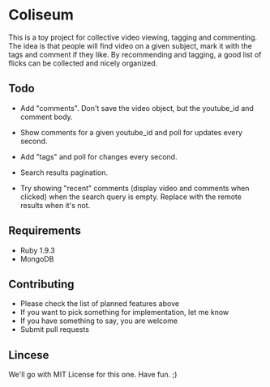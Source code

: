 Coliseum
========

This is a toy project for collective video viewing, tagging and
commenting. The idea is that people will find video on a given subject,
mark it with the tags and comment if they like. By recommending and
tagging, a good list of flicks can be collected and nicely organized.

Todo
----

* Add "comments". Don't save the video object, but the youtube_id and
  comment body.
* Show comments for a given youtube_id and poll for updates every
  second.
* Add "tags" and poll for changes every second.
* Search results pagination.

* Try showing "recent" comments (display video and comments when
  clicked) when the search query is empty. Replace with the remote
  results when it's not.


Requirements
------------

* Ruby 1.9.3
* MongoDB

Contributing
------------

* Please check the list of planned features above
* If you want to pick something for implementation, let me know
* If you have something to say, you are welcome
* Submit pull requests

Lincese
-------

We'll go with MIT License for this one. Have fun. ;)
